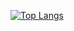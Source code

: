 [![Top Langs](https://github-readme-stats.vercel.app/api/top-langs/?username=dhewl0116)](https://github.com/dhewl0116/github-readme-stats)
